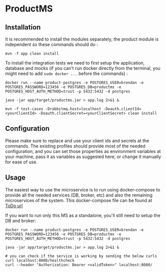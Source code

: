 # ProductMS

## Installation
It is recommended to install the modules separately, the product module is independent so these commands should do :
```
mvn -f app clean install
```
To install the integration tests we need to first setup the application, database and mocks (if you can't run docker directly from the terminal, you might need to add `sudo docker ...` before the commands) :
```
docker run --name product-postgres -e POSTGRES_USER=brendan -e POSTGRES_PASSWORD=123456 -e POSTGRES_DB=productms -e POSTGRES_HOST_AUTH_METHOD=trust -p 5432:5432 -d postgres

java -jar app/target/productms.jar > app.log 2>&1 &

mvn -f test-cases -Drabbitmq.host=localhost -Doauth.clientId=<yourClientId> -Doauth.clientSecret=<yourClientSecret> clean install
```

## Configuration

Please make sure to replace and use your client ids and secrets at the commands. The existing profiles should provide most of the needed configuration, and you can set those properties as environment variables at your machine, pass it as variables as suggested here, or change it manually for ease of use.

## Usage

The easiest way to use the microservice is to run using docker-compose to provide all the needed services (DB, broker, etc) and also the remaining microservices of the system. This docker-compose file can be found at [ToDo url](https://www.google.com)

If you want to run only this MS as a standalone, you'll still need to setup the DB and broker:

```
docker run --name product-postgres -e POSTGRES_USER=brendan -e POSTGRES_PASSWORD=123456 -e POSTGRES_DB=productms -e POSTGRES_HOST_AUTH_METHOD=trust -p 5432:5432 -d postgres

java -jar app/target/productms.jar > app.log 2>&1 &

# you can check if the service is working by sending the below curls
curl localhost:8080/healthcheck
curl --header "Authorization: Bearer <validToken>" localhost:8080/
```
